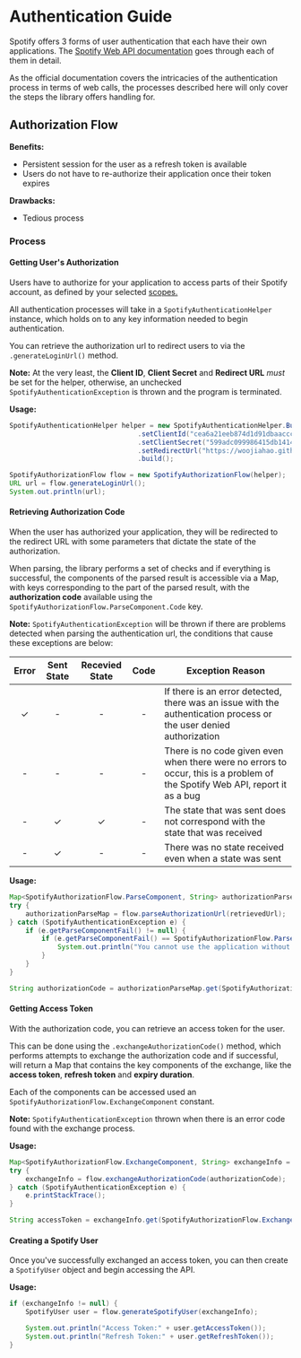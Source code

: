 # Authentication Guide
Spotify offers 3 forms of user authentication that each have their own applications. The 
[Spotify Web API documentation](https://developer.spotify.com/documentation/general/guides/authorization-guide) goes 
through each of them in detail.

As the official documentation covers the intricacies of the authentication process in terms of web calls, the processes
described here will only cover the steps the library offers handling for.

## Authorization Flow
**Benefits:**

* Persistent session for the user as a refresh token is available
* Users do not have to re-authorize their application once their token expires

**Drawbacks:**

* Tedious process

### Process
#### Getting User's Authorization
Users have to authorize for your application to access parts of their Spotify account, as defined by your selected 
[scopes.](https://developer.spotify.com/documentation/general/guides/scopes/)

All authentication processes will take in a `SpotifyAuthenticationHelper` instance, which holds on to any key information
needed to begin authentication.

You can retrieve the authorization url to redirect users to via the `.generateLoginUrl()` method.

**Note:** At the very least, the **Client ID**, **Client Secret** and **Redirect URL** *must* be set for the helper, 
otherwise, an unchecked `SpotifyAuthenticationException` is thrown and the program is terminated.

**Usage:**
```java
SpotifyAuthenticationHelper helper = new SpotifyAuthenticationHelper.Builder()
                                .setClientId("cea6a21eeb874d1d91dbaaccce0996f3")
                                .setClientSecret("599adc099986415db14142c7de6a023b")
								.setRedirectUrl("https://woojiahao.github.io")
								.build();

SpotifyAuthorizationFlow flow = new SpotifyAuthorizationFlow(helper);
URL url = flow.generateLoginUrl();
System.out.println(url);
```

#### Retrieving Authorization Code
When the user has authorized your application, they will be redirected to the redirect URL with some parameters that 
dictate the state of the authorization.

When parsing, the library performs a set of checks and if everything is successful, the components of the parsed result
is accessible via a Map, with keys corresponding to the part of the parsed result, with the **authorization code** available
using the `SpotifyAuthorizationFlow.ParseComponent.Code` key.

**Note:** `SpotifyAuthenticationException` will be thrown if there are problems detected when parsing the authentication
url, the conditions that cause these exceptions are below:

| Error | Sent State | Recevied State | Code  | Exception Reason                                                                                                             |
| :---: | :--------: | :------------: | :---: | ---------------------------------------------------------------------------------------------------------------------------- |
| ✓     | -          | -              | -     | If there is an error detected, there was an issue with the authentication process or the user denied authorization           |
| -     | -          | -              | -     | There is no code given even when there were no errors to occur, this is a problem of the Spotify Web API, report it as a bug |
| -     | ✓          | ✓              | -     | The state that was sent does not correspond with the state that was received                                                 |
| -     | ✓          | -              | -     | There was no state received even when a state was sent                                                                       |

**Usage:**

```java
Map<SpotifyAuthorizationFlow.ParseComponent, String> authorizationParseMap = null;
try {
    authorizationParseMap = flow.parseAuthorizationUrl(retrievedUrl);
} catch (SpotifyAuthenticationException e) {
    if (e.getParseComponentFail() != null) {
        if (e.getParseComponentFail() == SpotifyAuthorizationFlow.ParseComponent.Error) {
            System.out.println("You cannot use the application without authorizing Spotify access");
        }
    }
}

String authorizationCode = authorizationParseMap.get(SpotifyAuthorizationFlow.ParseComponent.Code);
```

#### Getting Access Token 
With the authorization code, you can retrieve an access token for the user.

This can be done using the `.exchangeAuthorizationCode()` method, which performs attempts to exchange the authorization 
code and if successful, will return a Map that contains the key components of the exchange, like the **access token**, 
**refresh token** and **expiry duration**.

Each of the components can be accessed used an `SpotifyAuthorizationFlow.ExchangeComponent` constant.

**Note:** `SpotifyAuthenticationException` thrown when there is an error code found with the exchange process.

**Usage:**

```java
Map<SpotifyAuthorizationFlow.ExchangeComponent, String> exchangeInfo = null;
try {
    exchangeInfo = flow.exchangeAuthorizationCode(authorizationCode);
} catch (SpotifyAuthenticationException e) {
    e.printStackTrace();
}

String accessToken = exchangeInfo.get(SpotifyAuthorizationFlow.ExchangeComponent.AccessToken);
```

#### Creating a Spotify User
Once you've successfully exchanged an access token, you can then create a `SpotifyUser` object and begin accessing the 
API.

**Usage:**
```java
if (exchangeInfo != null) {
    SpotifyUser user = flow.generateSpotifyUser(exchangeInfo);

    System.out.println("Access Token:" + user.getAccessToken());
    System.out.println("Refresh Token:" + user.getRefreshToken());
}
```